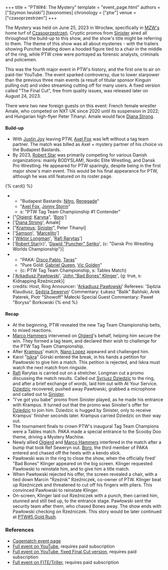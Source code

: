 +++
title = "PTW#4: The Mystery"
template = "event_page.html"
authors = ["Szymon Iwulski"]
[taxonomies]
chronology = ["ptw"]
venue = ["czasoprzestrzen"]
+++

The Mystery was held on June 25, 2023 in Wrocław, specifically in [MZW's](@/o/mzw.md) home turf of [Czasoprzestrzeń](@/v/czasoprzestrzen.md). Cryptic promos from [Sinister](@/w/sinister.md) aired all throughout the build-up to this show, and the show's title might be referring to them. The theme of this show was all about mysteries - with the trailers showing Puncher beating down a hooded figure tied to a chair in the middle of the ring, while PTW crew were portrayed as forensic analysts, criminals and policemen.

This was the fourth major event in PTW's history, and the first one to air on paid-tier YouTube. The event sparked controversy, due to lower starpower than the previous three main events (a result of titular sponsor Kinguin pulling out) and video streaming cutting off for many users.
A fixed version called "The Final Cut", free from quality issues, was released later on August 24, 2023.

There were two new foreign guests on this event: French female wrestler Amale, who competed on NXT UK since 2020 until its suspension in 2022; and Hungarian high-flyer Peter Tihanyi. Amale would face [Diana Strong](@/w/diana-strong.md).

#### Build-up

* With [Justin Joy](@/w/justin-joy.md) leaving PTW, [Axel Fox](@/w/axel-fox.md) was left without a tag team partner. The match was billed as Axel + mystery partner of his choice vs the Budapest Bastards.
* By 2023, [Robert Star](@/w/robert-star.md) was primarily competing for various Danish organizations: mainly BODYSLAM!, Nordic Elite Wrestling, and Dansk Pro Wrestling. He appeared for PTW sparingly, despite being in the first major show's main event. This would be his final appearance for PTW, although he was still featured on its roster page.

{% card() %}
- - "Budapest Bastards: [Nitro](@/w/nitro.md), [Renegade](@/w/renegade.md)"
  - "[Axel Fox](@/w/axel-fox.md), [Jonny Storm](@/w/jonny-storm.md)"
  - s: "PTW Tag Team Championship #1 Contender"
- ["[Olgierd](@/w/olgierd.md); [Karyna](@/w/karyna.md)", '[Boro](@/w/boro.md)']
- ['[Diana Strong](@/w/diana-strong.md)', Amale]
- ["[Krampus](@/w/krampus.md); [Sinister](@/w/sinister.md)", Peter Tihanyi]
- ['[Samson](@/w/samson.md)', '[Marcelito](@/w/marcelito.md)']
- ['[Wiktor Longman](@/w/wiktor-longman.md)', '[Rafi Rarytas](@/w/rafi.md)']
- ['[Robert Star](@/w/robert-star.md)(c)', '[Dawid "Puncher" Seńko](@/w/puncher.md)',
  {c: "Dansk Pro Wrestling Worlds Championship"}]
- - "PAKA: [Disco Pablo](@/w/disco-pablo.md), [Taras](@/w/taras.md)"
  - "Pure Gold: [Gabriel Queen](@/w/gabriel-queen.md), [Vic Golden](@/w/vic-golden.md)"
  - {c: PTW Tag Team Championship, s: Tables Match}
- ['[Arkadiusz Pawłowski](@/w/pan-pawlowski.md)', '[John "Bad Bones" Klinger](@/w/bad-bones.md)',
  {g: true, s: Kidnapping Rzeźniczek}]
- credits:
    Host, Ring Announcer: '[Arkadiusz Pawłowski](@/w/pan-pawlowski.md)'
    Referees: 'Sędzia Klaudiusz, [Sędzia Seweryn](@/w/sedzia-seweryn.md)'
    Commentary: Łukasz "Balik" Baliński, Arek Paterek, Piotr "Showoff" Małecki
    Special Guest Commentary: Paweł "Boryss" Borkowski
{% end %}

#### Recap

* At the beginning, PTW revealed the new Tag Team Championship belts, to mixed reactions.
* [Marco Hammers](@/w/marco-hammers.md) intervened on [Olgierd](@/w/olgierd.md)'s behalf, helping him secure the win. They formed a tag team, and declared their wish to challenge for the PTW Tag Team Championship.
* After [Krampus](@/w/krampus.md)' match, [Nano Lopez](@/w/nano-lopez.md) appeared and challenged him.
* Karol "[Iskra](@/w/iskra.md)" Górski entered the break, in his hands a petition for Pawłowski to give him a match. This petition is rejected, and Iskra must watch the next match from ringside.
* [Rafi](@/w/rafi.md) Rarytas is carried out on a stretcher. Longman cut a promo discussing the match results. Called out [Syriusz Dziedzic](@/w/dziedzic.md) to the ring, and after a brief exchange of words, laid him out with At Your Service. [Dziedzic](@/w/dziedzic.md) recovered, pushed away Pawłowski, grabbed a microphone and called out to [Sinister](@/w/sinister.md).
* "I've got you babe" promo from Sinister played, as he made his entrance with Krampus. It turned out that the promo was Sinister's offer for [Dziedzic](@/w/dziedzic.md) to join him. Dziedzic is hugged by Sinister, only to receive Krampus' finisher seconds later. Krampus carried Dziedzic on their way out.
* The tournament finals to crown PTW's inaugural Tag Team Champions were a Tables match. PAKA made a special entrance to the Scooby Doo theme, driving a Mystery Machine.
* Newly allied [Olgierd](@/w/olgierd.md) and [Marco Hammers](@/w/marco-hammers.md) interfered in the match after a bump that took Ref Seweryn out. [Boro](@/w/boro.md), the third member of PAKA entered and chased off the heels with a kendo stick.
* Pawłowski was in the ring to close the show, when the officially fired' "Bad Bones" Klinger appeared on the big screen. Klinger requested Pawłowski to reinstate him, and to give him a title match.
* When Pawłowski rejected his offer, the screen revealed a chair, with a tied down Marcin "Rzeźnik" Rzeźniczek, co-owner of PTW. Klinger beat up Rzeźniczek and threatened to cut off his fingers with pliers. This convinced Pawłowski to reinstate Klinger.
* On-screen, Klinger laid out Rzeźniczek with a punch, then carried him, stunned and still tied up, to the entrance stage. Pawłowski sent the security team after them, who chased Bones away. The show ends with Pawłowski checking on Rzeźniczek. This story would be later continued at [PTW#5 Gold Rush](@/e/ptw/2024-02-03-ptw-5-gold-rush.md).

### References

* [Cagematch event page](https://www.cagematch.net/?id=1&nr=367306)
* [Full event on YouTube](https://www.youtube.com/watch?v=bjeXfDhVFJY), requires paid subscription
* [Full event on YouTube, fixed Final Cut version](https://www.youtube.com/watch?v=q8k7UEDEXxI), requires paid subscription
* [Full event on FITE/Triller](https://www.trillertv.com/watch/ptw-4-the-mystery/2pd8e/), requires paid subscription
